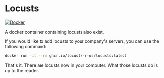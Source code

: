 # Locusts

[![Docker](https://github.com/locusts-r-us/locusts/actions/workflows/docker.yml/badge.svg)](https://github.com/locusts-r-us/locusts/actions/workflows/docker.yml)

A docker container containing locusts also exist.

If you would like to add locusts to your company's servers, you can use the following command:

```bash
docker run -it --rm ghcr.io/locusts-r-us/locusts:latest
```

That's it. There are locusts now in your computer.
What those locusts do is up to the reader.
